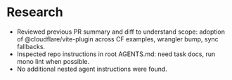 # Research

- Reviewed previous PR summary and diff to understand scope: adoption of @cloudflare/vite-plugin across CF examples, wrangler bump, sync fallbacks.
- Inspected repo instructions in root AGENTS.md: need task docs, run mono lint when possible.
- No additional nested agent instructions were found.
